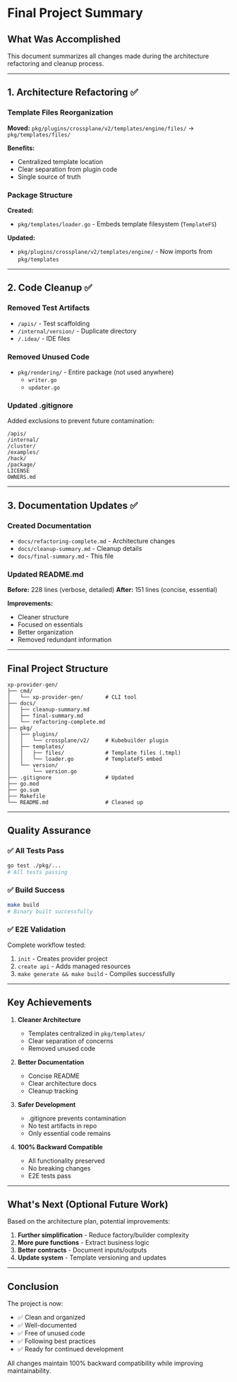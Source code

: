 # Final Project Summary

## What Was Accomplished

This document summarizes all changes made during the architecture refactoring and cleanup process.

---

## 1. Architecture Refactoring ✅

### Template Files Reorganization

**Moved:** `pkg/plugins/crossplane/v2/templates/engine/files/` → `pkg/templates/files/`

**Benefits:**
- Centralized template location
- Clear separation from plugin code
- Single source of truth

### Package Structure

**Created:**
- `pkg/templates/loader.go` - Embeds template filesystem (`TemplateFS`)

**Updated:**
- `pkg/plugins/crossplane/v2/templates/engine/` - Now imports from `pkg/templates`

---

## 2. Code Cleanup ✅

### Removed Test Artifacts

- `/apis/` - Test scaffolding
- `/internal/version/` - Duplicate directory
- `/.idea/` - IDE files

### Removed Unused Code

- `pkg/rendering/` - Entire package (not used anywhere)
  - `writer.go`
  - `updater.go`

### Updated .gitignore

Added exclusions to prevent future contamination:
```gitignore
/apis/
/internal/
/cluster/
/examples/
/hack/
/package/
LICENSE
OWNERS.md
```

---

## 3. Documentation Updates ✅

### Created Documentation

- `docs/refactoring-complete.md` - Architecture changes
- `docs/cleanup-summary.md` - Cleanup details
- `docs/final-summary.md` - This file

### Updated README.md

**Before:** 228 lines (verbose, detailed)
**After:** 151 lines (concise, essential)

**Improvements:**
- Cleaner structure
- Focused on essentials
- Better organization
- Removed redundant information

---

## Final Project Structure

```
xp-provider-gen/
├── cmd/
│   └── xp-provider-gen/       # CLI tool
├── docs/
│   ├── cleanup-summary.md
│   ├── final-summary.md
│   └── refactoring-complete.md
├── pkg/
│   ├── plugins/
│   │   └── crossplane/v2/     # Kubebuilder plugin
│   ├── templates/
│   │   ├── files/             # Template files (.tmpl)
│   │   └── loader.go          # TemplateFS embed
│   └── version/
│       └── version.go
├── .gitignore                 # Updated
├── go.mod
├── go.sum
├── Makefile
└── README.md                  # Cleaned up
```

---

## Quality Assurance

### ✅ All Tests Pass

```bash
go test ./pkg/...
# All tests passing
```

### ✅ Build Success

```bash
make build
# Binary built successfully
```

### ✅ E2E Validation

Complete workflow tested:
1. `init` - Creates provider project
2. `create api` - Adds managed resources
3. `make generate && make build` - Compiles successfully

---

## Key Achievements

1. **Cleaner Architecture**
   - Templates centralized in `pkg/templates/`
   - Clear separation of concerns
   - Removed unused code

2. **Better Documentation**
   - Concise README
   - Clear architecture docs
   - Cleanup tracking

3. **Safer Development**
   - .gitignore prevents contamination
   - No test artifacts in repo
   - Only essential code remains

4. **100% Backward Compatible**
   - All functionality preserved
   - No breaking changes
   - E2E tests pass

---

## What's Next (Optional Future Work)

Based on the architecture plan, potential improvements:

1. **Further simplification** - Reduce factory/builder complexity
2. **More pure functions** - Extract business logic
3. **Better contracts** - Document inputs/outputs
4. **Update system** - Template versioning and updates

---

## Conclusion

The project is now:
- ✅ Clean and organized
- ✅ Well-documented
- ✅ Free of unused code
- ✅ Following best practices
- ✅ Ready for continued development

All changes maintain 100% backward compatibility while improving maintainability.